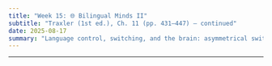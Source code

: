 ```yaml
---
title: "Week 15: 🌐 Bilingual Minds II"
subtitle: "Traxler (1st ed.), Ch. 11 (pp. 431–447) — continued"
date: 2025-08-17
summary: "Language control, switching, and the brain: asymmetrical switch costs, reversed dominance, structural priming across languages, and neural control networks. Includes code-switching analysis, color-cued switching, translation Stroop, and brain-imaging takeaways."
---
```






<!--
## 📘 Overview
This week extends our view of bilingual processing to **language control and switching**. We examine why switching from **L2→L1** can be **harder** than L1→L2 (the **asymmetric switch-cost** pattern), when costs can become **symmetric** (proficiency/task context), and what **code-switching** reveals about control in natural conversation. We also look at **structural priming across languages** as evidence for **shared syntactic representations**, and we connect behavior to the **brain** using core findings from **fMRI/ERP** on bilingual control.

---

## 🎯 Learning Goals
By the end of Week 15, you should be able to:

- Describe **asymmetric switch costs** and explain them using an **inhibitory-control** account.
- Identify conditions that yield **symmetric** or reduced switch costs (e.g., high proficiency, intense mixing mode).
- Explain **reversed dominance** (L2 outperforming L1 under strong L1 inhibition).
- Summarize evidence for **shared syntax** via **cross-language structural priming**.
- Interpret basic **neuroimaging** signatures of bilingual control (ACC, DLPFC, basal ganglia; ERP N2/P3 modulation).
- Analyze short **code-switching** samples for control demands, triggers, and comprehension effects.

---

## 📖 Required Reading
- **Traxler (1st ed.), Chapter 11, pp. 431–447** — *Bilingual Language Processing* (language control, switching costs, code-switching, structural priming across languages, neural evidence).

---

## 🔑 Key Concepts & Mini-Explanations

### 🔄 Language Switching & Control
- **Asymmetric switch costs**: Switching **L2→L1** is often **slower** than L1→L2 because L1 must be **suppressed** to allow L2 production; lifting strong L1 inhibition is costly.  
- **Symmetric costs** can emerge with **balanced proficiency**, heavy **mixing**, or tasks that minimize L1 dominance.
- **Reversed dominance**: In some mixed-language contexts, performance can be **better in L2** than L1 if L1 remains **strongly inhibited** across trials.

### 🧠 Inhibitory Control & Alternatives
- **Inhibitory Control view**: A domain-general control system down-regulates the **non-target** language to reduce competition; switch trials require **reconfiguration**, yielding costs.
- **Task factors** (cue reliability, response deadlines, stimulus type) and **learner factors** (proficiency, AoA) modulate how much inhibition is applied.

### 🗣️ Code-Switching (Naturalistic)
- Switching reflects **control** interacting with **pragmatics** (addressee, topic, emphasis) and **availability** (recent activation, lexical access).  
- Comprehenders usually keep both languages partially active; **integration** is smoother when switches align with **phrase boundaries** and predictable **discourse** points.

### 🧩 Structural Priming Across Languages
- Producing/comprehending a structure in one language (e.g., **passive**) increases the chance of using/comprehending the **same structure** in the other language shortly after.  
- Supports **shared** or **closely linked** **syntactic representations**, not two entirely separate grammars in use.

### 🧲 Brain Signatures of Control
- **fMRI**: **Anterior cingulate cortex (ACC)** and **dorsolateral prefrontal cortex (DLPFC)** recruit during conflict/monitoring; **basal ganglia/caudate** implicated in language selection/switching.  
- **ERP**: Increased **N2** (conflict/monitoring) and **P3** (updating) on switch or conflict trials; component sizes modulated by **proficiency** and **context**.  
- With experience, neural responses can show **efficiency** (reduced effort for common switches).

---

## 📝 Pre-Class Activities
1. **Read** pp. 431–447 and list: one example of **asymmetric cost**, one **code-switch** you’ve heard/used, and one **imaging or ERP** finding.  
2. **Prediction sheet**: Will you show **reversed dominance** in a mixing task? Why (based on your L1/L2 strengths)?  
3. **Priming prep**: Write two sentence pairs (EN↔ZH or your L2) using the **same structure** (e.g., active/passive) to test **cross-language priming**.

---

## 💬 In-Class Activities

### 1) 🔄 Color-Cued Switching (12 min)
- Name digits/pictures; **blue = L1**, **green = L2**. Measure **switch** vs **stay** trials (paper timing or browser timer).  
- **Debrief**: Do you see **L2→L1** cost > L1→L2? Any **reversed dominance**?

### 2) 🧪 Translation Stroop (10 min)
- Name ink color while words are **color terms** in **L1 or L2** (or translations).  
- Expect **interference** when word meaning conflicts with ink; compare L1 vs L2 magnitudes.

### 3) 🧠 Structural Priming Across Languages (12 min)
- Read/produce a prime sentence in **Language A**; immediately produce a description in **Language B**.  
- Tally **same-structure** uses; discuss how this supports **shared syntax**.

### 4) 🗺️ Code-Switch Clinic (12 min)
- Short transcribed snippets (2–3 switches each). Label **switch points** and infer **control demands** (lexical retrieval, emphasis, addressee shift).  
- Note when a switch **helps** (retrieval) vs **hurts** (integration cost).

### 5) 🧠 Brain Map Quickmatch (11 min)
- Match findings to regions/components: **ACC**, **DLPFC**, **basal ganglia/caudate**, **N2**, **P3**.  
- Propose one reason **proficiency** would **reduce** activation for a given contrast.

### 6) Wrap (3 min)
- Exit slip: one **task tweak** that would **reduce** your switch costs.

---

## 🔁 Post-Class Review
- **One-pager**: Explain your switching results with **Inhibitory Control** (where inhibition was applied, how it produced asymmetry/symmetry).  
- **Reflection (100–120 words)**: In which real settings do you **choose** to code-switch? Does it feel like effort or relief? Why?

---

## 🏠 Homework
- **Textbook “Test Yourself”** (Ch. 11, pp. 431–447) on **switching**, **control**, and **priming**.  
- **Short write-up (≈150–200 words)**: Design a **language-switching** task that tests for **reversed dominance**. Specify **cues**, **trial structure**, and **predictions** for high- vs low-proficiency bilinguals.  
- **Optional**: Keep a 24-hour **code-switch diary**; categorize each switch (addressee/topic/lexical retrieval).

---

## 🧩 Self-Check Questions

**Q1.** Why is **L2→L1** often slower than **L1→L2** in switching tasks?  
<!-- Because L1 is strongly inhibited to allow L2 production; removing that inhibition on a switch back to L1 is costly (asymmetric switch cost). -->
<!--
**Q2.** Name a condition that can make switch costs **symmetric**.  -->
<!-- Higher/balanced proficiency or sustained mixed-language context that reduces L1 dominance (both languages similarly activated). -->
<!--
**Q3.** What is **reversed dominance**?  -->
<!-- When performance in L2 surpasses L1 under persistent L1 inhibition in mixed-language contexts. -->
<!--
**Q4.** How does **cross-language structural priming** support **shared syntax**? --> 
<!-- Using the same structure across languages after a prime suggests linked or shared syntactic representations rather than fully separate grammars in use. -->
<!--
**Q5.** Which regions/components are commonly linked to **bilingual control** and **switching**?  -->
<!-- ACC/DLPFC (conflict/monitoring), basal ganglia/caudate (selection/switching), ERP N2 (conflict) and P3 (updating). -->

---
<!--
## 🧰 Key Terms
**Asymmetric switch cost**, **Inhibitory Control**, **Reversed dominance**, **Language mode**, **Code-switching**, **Structural priming**, **Shared syntax**, **ACC**, **DLPFC**, **Basal ganglia/caudate**, **N2**, **P3**.

---

## 🌐 Optional Resources
- Simple browser-based **switching** and **Stroop** demos.  
- Short primers on **ERP components** (N2/P3) and **frontostriatal** circuits in control.  
- Brief guides on analyzing **code-switch** transcripts.

---

### ✅ How to use these notes
- **Before class:** prepare your switch-task predictions and prime sentences.  
- **During class:** always connect behavior to **control mechanisms** and **proficiency/context**.  
- **After class:** sketch a mini-study to test one **manipulation** (e.g., stronger language cues) that should **shrink** switch costs.

-->












<!--
## 📘 Overview

This week we examine sign languages as fully expressive natural languages. We discuss their phonological, morphological, and syntactic structures; how they are processed in the brain; and how they are acquired. We also explore cognitive consequences of deafness, the role of the right hemisphere, and issues related to cochlear implants.

---

## 🧠 Core Topics

### ✋ Characteristics of Signed Languages

- Sign languages have **phonological parameters** (handshape, location, movement).
- They exhibit **morphological complexity**, including rich inflectional morphology.
- Syntax in signed languages includes **word order variation** and **use of space for grammatical relations**.

### 🧠 Lexical Access and Processing

- Signers exhibit similar effects as spoken language users in **lexical access** (e.g., frequency, neighborhood density).
- **Priming** effects and real-time processing are evident in ERP and reaction time studies.

### 👶 Language Acquisition and Evolution

- Deaf children exposed to sign language from birth acquire it on a similar timetable as spoken languages.
- Sign language use sheds light on **language evolution** through gesture.

### 📖 Reading in Deaf Signers

- Reading outcomes depend on **early language exposure**.
- Proficiency in sign language correlates positively with **reading ability**.

### 🧠 Neural Basis of Sign Language

- Sign language is **left-lateralized**, much like spoken language.
- **Right hemisphere** contributes to processing **spatial and visual features**.
- fMRI and lesion studies show activation in traditional **Broca’s and Wernicke’s areas**.

### 🎧 Cochlear Implants

- Implants restore partial hearing but outcomes vary:
  - Early implantation leads to better results.
  - Language input before implantation matters.
- Language development after CI use differs depending on **prior sign language use**.

---

## ❓ Key Questions

1. How does sign language compare structurally and cognitively to spoken language?
2. What brain regions are involved in sign language processing?
3. How do deaf children acquire sign language, and how does it affect reading development?
4. What are the implications of cochlear implants for language development?

---

## 🧪 In-Class Activities

### 🧏 Sign Language Video Analysis

- Watch clips of native signers (ASL, BSL, CSL).
- Identify morphological markers and syntactic structure.
- Discuss how information is spatially represented.

### 🧠 Lateralization Mapping

- Examine brain imaging studies comparing signers and speakers.
- Match language functions to neural regions.

### 🎭 Gesture Communication Game

- Students use only gesture to describe actions or concepts.
- Reflect on expressiveness and limitations of visual modality.

---

## 🏷️ Key Terms

| Term | Definition |
|------|------------|
| **Phonological parameters** | Features such as handshape and location in sign |
| **Spatial grammar** | Use of space to encode grammatical relations |
| **Left lateralization** | Dominance of left hemisphere for language processing |
| **Cochlear implant** | Device that enables sound perception in profoundly deaf individuals |
| **Perspective-taking** | Cognitive skill linked to sign language and visual processing |

---

## 📚 Reading

- Traxler (2012), Chapter 12: *Sign Language* (pp. 447–472)

---

## 📝 Practice Prompt

> Compare the structure of a sign language sentence with a spoken language sentence. What are the modality-specific strategies used to express grammatical relations?

---

## 🔁 Related Weeks

- Week 14: *Bilingual Language Processing*
- Week 16: *Student Presentations and Integration*
-->
